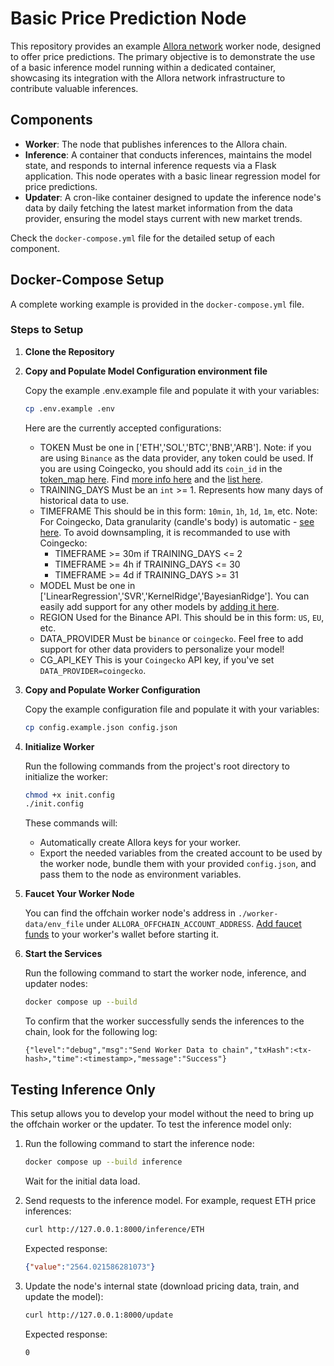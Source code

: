 # Basic Price Prediction Node

This repository provides an example [Allora network](https://docs.allora.network/) worker node, designed to offer price predictions. The primary objective is to demonstrate the use of a basic inference model running within a dedicated container, showcasing its integration with the Allora network infrastructure to contribute valuable inferences.

## Components

- **Worker**: The node that publishes inferences to the Allora chain.
- **Inference**: A container that conducts inferences, maintains the model state, and responds to internal inference requests via a Flask application. This node operates with a basic linear regression model for price predictions.
- **Updater**: A cron-like container designed to update the inference node's data by daily fetching the latest market information from the data provider, ensuring the model stays current with new market trends.

Check the `docker-compose.yml` file for the detailed setup of each component.

## Docker-Compose Setup

A complete working example is provided in the `docker-compose.yml` file.

### Steps to Setup

1. **Clone the Repository**
2. **Copy and Populate Model Configuration environment file**
    
    Copy the example .env.example file and populate it with your variables:
    ```sh
    cp .env.example .env
    ```

    Here are the currently accepted configurations:
    - TOKEN
    Must be one in ['ETH','SOL','BTC','BNB','ARB']. 
    Note: if you are using `Binance` as the data provider, any token could be used.
    If you are using Coingecko, you should add its `coin_id` in the [token_map here](https://github.com/allora-network/basic-coin-prediction-node/blob/main/updater.py#L107). Find [more info here](https://docs.coingecko.com/reference/simple-price) and the [list here](https://docs.google.com/spreadsheets/d/1wTTuxXt8n9q7C4NDXqQpI3wpKu1_5bGVmP9Xz0XGSyU/edit?usp=sharing).
    - TRAINING_DAYS
    Must be an `int` >= 1. 
    Represents how many days of historical data to use. 
    - TIMEFRAME
    This should be in this form: `10min`, `1h`, `1d`, `1m`, etc.
    Note: For Coingecko, Data granularity (candle's body) is automatic - [see here](https://docs.coingecko.com/reference/coins-id-ohlc). To avoid downsampling, it is recommanded to use with Coingecko:
        - TIMEFRAME >= 30m if TRAINING_DAYS <= 2
        - TIMEFRAME >= 4h if TRAINING_DAYS <= 30
        - TIMEFRAME >= 4d if TRAINING_DAYS >= 31
    - MODEL
    Must be one in ['LinearRegression','SVR','KernelRidge','BayesianRidge']. 
    You can easily add support for any other models by [adding it here](https://github.com/allora-network/basic-coin-prediction-node/blob/main/model.py#L133).
    - REGION
    Used for the Binance API. This should be in this form: `US`, `EU`, etc.
    - DATA_PROVIDER
    Must be `binance` or `coingecko`. Feel free to add support for other data providers to personalize your model!
    - CG_API_KEY
    This is your `Coingecko` API key, if you've set `DATA_PROVIDER=coingecko`.

3. **Copy and Populate Worker Configuration**

    Copy the example configuration file and populate it with your variables:
    ```sh
    cp config.example.json config.json
    ```

4. **Initialize Worker**
    
    Run the following commands from the project's root directory to initialize the worker:
    ```sh
    chmod +x init.config
    ./init.config
    ```
    These commands will:
    - Automatically create Allora keys for your worker.
    - Export the needed variables from the created account to be used by the worker node, bundle them with your provided `config.json`, and pass them to the node as environment variables.

5. **Faucet Your Worker Node**
    
    You can find the offchain worker node's address in `./worker-data/env_file` under `ALLORA_OFFCHAIN_ACCOUNT_ADDRESS`. [Add faucet funds](https://docs.allora.network/devs/get-started/setup-wallet#add-faucet-funds) to your worker's wallet before starting it.

6. **Start the Services**
    
    Run the following command to start the worker node, inference, and updater nodes:
    ```sh
    docker compose up --build
    ```
    To confirm that the worker successfully sends the inferences to the chain, look for the following log:
    ```
    {"level":"debug","msg":"Send Worker Data to chain","txHash":<tx-hash>,"time":<timestamp>,"message":"Success"}
    ```

## Testing Inference Only

This setup allows you to develop your model without the need to bring up the offchain worker or the updater. To test the inference model only:

1. Run the following command to start the inference node:
    ```sh
    docker compose up --build inference
    ```
    Wait for the initial data load.

2. Send requests to the inference model. For example, request ETH price inferences:
    
    ```sh
    curl http://127.0.0.1:8000/inference/ETH
    ```
    Expected response:
    ```json
    {"value":"2564.021586281073"}
    ```

3. Update the node's internal state (download pricing data, train, and update the model):
    
    ```sh
    curl http://127.0.0.1:8000/update
    ```
    Expected response:
    ```sh
    0
    ```
